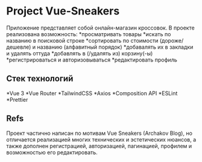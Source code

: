 # Project Vue-Sneakers

Приложение представляет собой онлайн-магазин кроссовок. В проекте реализована возможность:
*просматривать товары
*искать по названию в поисковой строке
*сортировать по стоимости (дороже/дешевле) и названию (алфавитный порядок)
*добавалять их в закладки и удалять оттуда
*добавлять в (/удалять из) корзину(-ы)
*регистрироваться и авторизовываться
\*редактировать профиль

## Стек технологий

*Vue 3
*Vue Router
*TailwindCSS
*Axios
*Composition API
*ESLint
\*Prettier

## Refs

Проект частично написан по мотивам Vue Sneakers (Archakov Blog), но отличается реализацией многих технических и эстетических нюансов, а также дополнен регистрацией, авторизацией, пагинацией, профилем и возможностью его редактировать.
